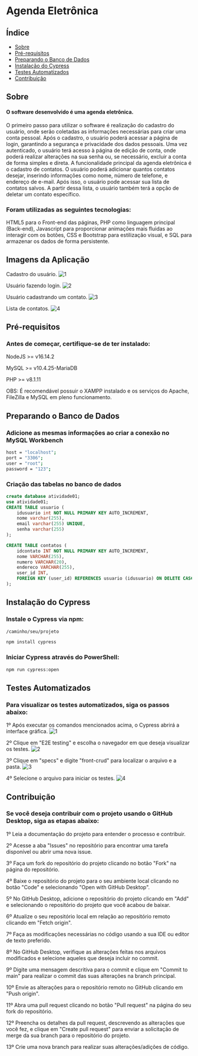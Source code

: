 # Agenda Eletrônica


  ## Índice

- [Sobre](#-sobre)
- [Pré-requisitos](#-pré-requisitos)
- [Preparando o Banco de Dados](#-preparando-o-banco-de-dados)
- [Instalação do Cypress](#-instalação-do-cypress)
- [Testes Automatizados](#-testes-automatizados)
- [Contribuição](#-contribuição)


## Sobre

#### O software desenvolvido é uma agenda eletrônica.

O primeiro passo para utilizar o software é realização do cadastro do usuário, onde serão coletadas as informações necessárias para criar uma conta pessoal. Após o cadastro, o usuário poderá acessar a página de login, garantindo a segurança e privacidade dos dados pessoais.
Uma vez autenticado, o usuário terá acesso à página de edição de conta, onde poderá realizar alterações na sua senha ou, se necessário, excluir a conta de forma simples e direta.
A funcionalidade principal da agenda eletrônica é o cadastro de contatos. O usuário poderá adicionar quantos contatos desejar, inserindo informações como nome, número de telefone, e endereço de e-mail.
Após isso, o usuário pode acessar sua lista de contatos salvos. A partir dessa lista, o usuário também terá a opção de deletar um contato específico.



### Foram utilizadas as seguintes tecnologias: 

HTML5 para o Front-end das páginas, PHP como linguagem principal (Back-end), Javascript para proporcionar animações mais fluidas ao interagir com os botões, CSS e Bootstrap para estilização visual, e SQL para armazenar os dados de forma persistente.


## Imagens da Aplicação

Cadastro do usuário.
![1](https://github.com/HectorZMartinez/CRUD-teste/assets/97033401/1681f1f5-339f-4797-a896-636505d382e6)

Usuário fazendo login.
![2](https://github.com/HectorZMartinez/CRUD-teste/assets/97033401/9905bb6e-b33f-4cf3-9e8e-be070fd66f0d)

Usuário cadastrando um contato.
![3](https://github.com/HectorZMartinez/CRUD-teste/assets/97033401/e6eac14c-9552-42fa-be3f-0a66af88aa91)

Lista de contatos.
![4](https://github.com/HectorZMartinez/CRUD-teste/assets/97033401/53f68af1-2ea9-4a78-9437-ec211ad54c39)



## Pré-requisitos

### Antes de começar, certifique-se de ter instalado:

NodeJS >= v16.14.2

MySQL >= v10.4.25-MariaDB

PHP >= v8.1.11

OBS: É recomendável possuir o XAMPP instalado e os serviços do Apache, FileZilla e MySQL em pleno funcionamento.


## Preparando o Banco de Dados

### Adicione as mesmas informações ao criar a conexão no MySQL Workbench

```sh
host = "localhost";
port = "3306";
user = "root";
password = "123";
```

### Criação das tabelas no banco de dados

```sql
create database	atividade01;
use atividade01;
CREATE TABLE usuario (
    idusuario int NOT NULL PRIMARY KEY AUTO_INCREMENT,
    nome varchar(255),
    email varchar(255) UNIQUE,
    senha varchar(255)
);

CREATE TABLE contatos (
    idcontato INT NOT NULL PRIMARY KEY AUTO_INCREMENT,
    nome VARCHAR(255),
    numero VARCHAR(20),
    endereco VARCHAR(255),
    user_id INT,
    FOREIGN KEY (user_id) REFERENCES usuario (idusuario) ON DELETE CASCADE
);
```


## Instalação do Cypress

### Instale o Cypress via npm:

```sh
/caminho/seu/projeto
```

```sh
npm install cypress
```

### Iniciar Cypress através do PowerShell:

```sh
npm run cypress:open
```


## Testes Automatizados

### Para visualizar os testes automatizados, siga os passos abaixo:

1º Após executar os comandos mencionados acima, o Cypress abrirá a interface gráfica.
![1](https://github.com/HectorZMartinez/CRUD-teste/assets/97033401/3dfa7fd5-8152-4196-ad90-818507477e22)

2º Clique em "E2E testing" e escolha o navegador em que deseja visualizar os testes.
![2](https://github.com/HectorZMartinez/CRUD-teste/assets/97033401/5c5a3fb2-7136-49d7-90d1-922daf1a3c84)


3º Clique em "specs" e digite "front-crud" para localizar o arquivo e a pasta.
![3](https://github.com/HectorZMartinez/CRUD-teste/assets/97033401/02c19915-266f-4bb7-a0e0-da0ada371ef5)


4º Selecione o arquivo para iniciar os testes.
![4](https://github.com/HectorZMartinez/CRUD-teste/assets/97033401/b1b65631-130d-4577-975a-366b573e0105)






## Contribuição

### Se você deseja contribuir com o projeto usando o GitHub Desktop, siga as etapas abaixo:

1º Leia a documentação do projeto para entender o processo e contribuir.

2º Acesse a aba "Issues" no repositório para encontrar uma tarefa disponível ou abrir uma nova issue.

3º Faça um fork do repositório do projeto clicando no botão "Fork" na página do repositório.

4º Baixe o repositório do projeto para o seu ambiente local clicando no botão "Code" e selecionando "Open with GitHub Desktop".

5º No GitHub Desktop, adicione o repositório do projeto clicando em "Add" e selecionando o repositório do projeto que você acabou de baixar.

6º Atualize o seu repositório local em relação ao repositório remoto clicando em "Fetch origin".

7º Faça as modificações necessárias no código usando a sua IDE ou editor de texto preferido.

8º No GitHub Desktop, verifique as alterações feitas nos arquivos modificados e selecione aqueles que deseja incluir no commit.

9º Digite uma mensagem descritiva para o commit e clique em "Commit to main" para realizar o commit das suas alterações na branch principal.

10º Envie as alterações para o repositório remoto no GitHub clicando em "Push origin".

11º Abra uma pull request clicando no botão "Pull request" na página do seu fork do repositório.

12º Preencha os detalhes da pull request, descrevendo as alterações que você fez, e clique em "Create pull request" para enviar a solicitação de merge da sua branch para o repositório do projeto.

13º Crie uma nova branch para realizar suas alterações/adições de código.
